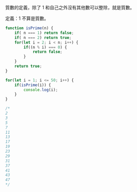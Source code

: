 質數的定義，除了 1 和自己之外沒有其他數可以整除，就是質數。

定義：1 不算是質數。

```js
function isPrime(n) {
	if( n === 1) return false;
	if( n === 2) return true;
	for(let i = 2; i < n; i++) {
		if((n % i) === 0) {
			return false;
		}
	}
	return true;
}

for(let i = 1; i <= 50; i++) {
	if(isPrime(i)) {
		console.log(i);
	}
}

/*
2
3
5
7
11
13
17
19
23
29
31
37
41
43
47
*/
```
